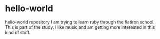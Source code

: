 # hello-world
hello-world repository
I am trying to learn ruby through the flatiron school. This is part of the study. 
I like music and am getting more interested in this kind of stuff.
